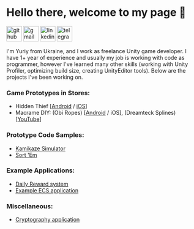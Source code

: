 # Hello there, welcome to my page 👋

[<img src='https://cdn.jsdelivr.net/npm/simple-icons@3.0.1/icons/github.svg' alt='github' height='40'>](https://github.com/YuriyKiss)  [<img src='https://cdn.jsdelivr.net/npm/simple-icons@3.0.1/icons/gmail.svg' alt='gmail' height='40'>](mailto:yyuriykiss@gmail.com)  [<img src='https://cdn.jsdelivr.net/npm/simple-icons@3.0.1/icons/linkedin.svg' alt='linkedin' height='40'>](https://www.linkedin.com/in/yuriy-kis-2a5148242/)  [<img src='https://cdn.jsdelivr.net/npm/simple-icons@3.0.1/icons/telegram.svg' alt='telegram' height='40'>](https://t.me/morg0t)   

I'm Yuriy from Ukraine, and I work as freelance Unity game developer. I have 1+ year of experience and usually my job is working with code as programmer, however I've learned many other skills (working with Unity Profiler, optimizing build size, creating UnityEditor tools). Below are the projects I've been working on.

### Game Prototypes in Stores:
* Hidden Thief [[Android](https://play.google.com/store/apps/details?id=com.wannaplay.hidenthief) / [iOS](https://apps.apple.com/ua/app/hidden-thief/id1591001397)]
* Macrame DIY: (Obi Ropes) [[Android](https://play.google.com/store/apps/details?id=com.vasylevych.macrame) / iOS], (Dreamteck Splines) [[YouTube](https://youtube.com/shorts/9g6yPJ8aPjA)]

### Prototype Code Samples:
* [Kamikaze Simulator](https://github.com/YuriyKiss/Kamikaze-Simulator)
* [Sort 'Em](https://github.com/YuriyKiss/SortEm)

### Example Applications:
* [Daily Reward system](https://github.com/YuriyKiss/Daily-Reward)
* [Example ECS application](https://github.com/YuriyKiss/DOTS-Practice)

### Miscellaneous:
* [Cryptography application](https://github.com/YuriyKiss/Cryptography)
